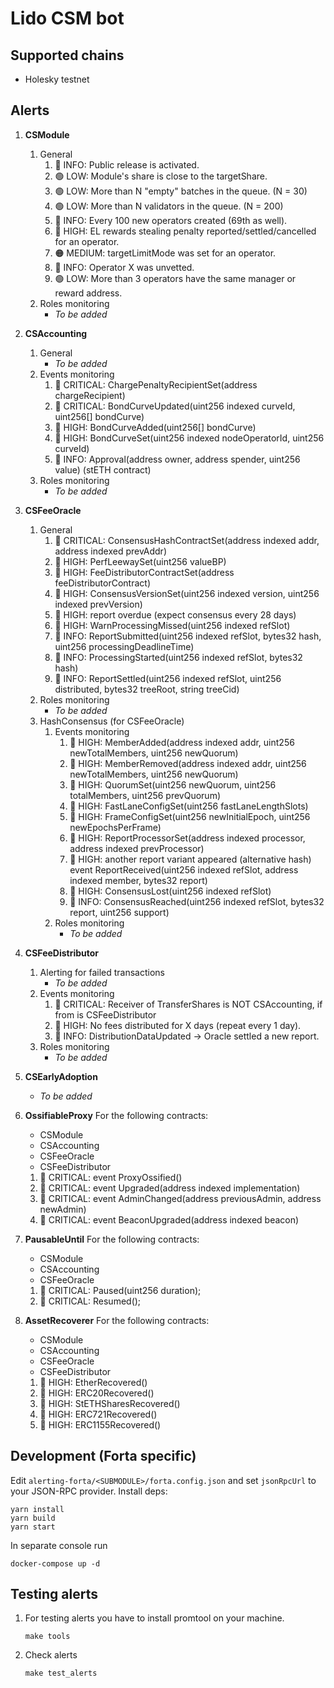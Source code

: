 # Lido CSM bot

## Supported chains

- Holesky testnet

## Alerts

1. **CSModule**
   1. General
      1. 🔵 INFO: Public release is activated.
      2. 🟢 LOW: Module's share is close to the targetShare.
      3. 🟢 LOW: More than N "empty" batches in the queue. (N = 30)
      4. 🟢 LOW: More than N validators in the queue. (N = 200)
      5. 🔵 INFO: Every 100 new operators created (69th as well).
      6. 🔴 HIGH: EL rewards stealing penalty reported/settled/cancelled for an operator.
      7. 🟠 MEDIUM: targetLimitMode was set for an operator.
      8. 🔵 INFO: Operator X was unvetted.
      9. 🟢 LOW: More than 3 operators have the same manager or reward address.
   2. Roles monitoring
      - _To be added_
2. **CSAccounting**
   1. General
      - _To be added_
   2. Events monitoring
      1. 🚨 CRITICAL: ChargePenaltyRecipientSet(address chargeRecipient)
      2. 🚨 CRITICAL: BondCurveUpdated(uint256 indexed curveId, uint256[] bondCurve)
      3. 🔴 HIGH: BondCurveAdded(uint256[] bondCurve)
      4. 🔴 HIGH: BondCurveSet(uint256 indexed nodeOperatorId, uint256 curveId)
      5. 🔵 INFO: Approval(address owner, address spender, uint256 value) (stETH contract)
   3. Roles monitoring
      - _To be added_
3. **CSFeeOracle**
   1. General
      1. 🚨 CRITICAL: ConsensusHashContractSet(address indexed addr, address indexed prevAddr)
      2. 🔴 HIGH: PerfLeewaySet(uint256 valueBP)
      3. 🔴 HIGH: FeeDistributorContractSet(address feeDistributorContract)
      4. 🔴 HIGH: ConsensusVersionSet(uint256 indexed version, uint256 indexed prevVersion)
      5. 🔴 HIGH: report overdue (expect consensus every 28 days)
      6. 🔴 HIGH: WarnProcessingMissed(uint256 indexed refSlot)
      7. 🔵 INFO: ReportSubmitted(uint256 indexed refSlot, bytes32 hash, uint256 processingDeadlineTime)
      8. 🔵 INFO: ProcessingStarted(uint256 indexed refSlot, bytes32 hash)
      9. 🔵 INFO: ReportSettled(uint256 indexed refSlot, uint256 distributed, bytes32 treeRoot, string treeCid)
   2. Roles monitoring
      - _To be added_
   3. HashConsensus (for CSFeeOracle)
      1. Events monitoring
         1. 🔴 HIGH: MemberAdded(address indexed addr, uint256 newTotalMembers, uint256 newQuorum)
         2. 🔴 HIGH: MemberRemoved(address indexed addr, uint256 newTotalMembers, uint256 newQuorum)
         3. 🔴 HIGH: QuorumSet(uint256 newQuorum, uint256 totalMembers, uint256 prevQuorum)
         4. 🔴 HIGH: FastLaneConfigSet(uint256 fastLaneLengthSlots)
         5. 🔴 HIGH: FrameConfigSet(uint256 newInitialEpoch, uint256 newEpochsPerFrame)
         6. 🔴 HIGH: ReportProcessorSet(address indexed processor, address indexed prevProcessor)
         7. 🔴 HIGH: another report variant appeared (alternative hash) event ReportReceived(uint256 indexed refSlot, address indexed member, bytes32 report)
         8. 🔴 HIGH: ConsensusLost(uint256 indexed refSlot)
         9. 🔵 INFO: ConsensusReached(uint256 indexed refSlot, bytes32 report, uint256 support)
      2. Roles monitoring
         - _To be added_
4. **CSFeeDistributor**
   1. Alerting for failed transactions
      - _To be added_
   2. Events monitoring
      1. 🚨 CRITICAL: Receiver of TransferShares is NOT CSAccounting, if from is CSFeeDistributor
      2. 🔴 HIGH: No fees distributed for X days (repeat every 1 day).
      3. 🔵 INFO: DistributionDataUpdated -> Oracle settled a new report.
   3. Roles monitoring
      - _To be added_

5. **CSEarlyAdoption**
   - _To be added_

6. **OssifiableProxy**
   For the following contracts:

   - CSModule
   - CSAccounting
   - CSFeeOracle
   - CSFeeDistributor

   1. 🚨 CRITICAL: event ProxyOssified()
   2. 🚨 CRITICAL: event Upgraded(address indexed implementation)
   3. 🚨 CRITICAL: event AdminChanged(address previousAdmin, address newAdmin)
   4. 🚨 CRITICAL: event BeaconUpgraded(address indexed beacon)

7. **PausableUntil**
    For the following contracts:

    - CSModule
    - CSAccounting
    - CSFeeOracle

    1. 🚨 CRITICAL: Paused(uint256 duration);
    2. 🚨 CRITICAL: Resumed();

8. **AssetRecoverer**
    For the following contracts:

    - CSModule
    - CSAccounting
    - CSFeeOracle
    - CSFeeDistributor

    1. 🔴 HIGH: EtherRecovered()
    2. 🔴 HIGH: ERC20Recovered()
    3. 🔴 HIGH: StETHSharesRecovered()
    4. 🔴 HIGH: ERC721Recovered()
    5. 🔴 HIGH: ERC1155Recovered()

## Development (Forta specific)

Edit `alerting-forta/<SUBMODULE>/forta.config.json` and set `jsonRpcUrl` to your JSON-RPC provider. Install deps:

```
yarn install
yarn build
yarn start
```

In separate console run

```
docker-compose up -d
```

## Testing alerts

1. For testing alerts you have to install promtool on your machine.

   ```
   make tools
   ```

2. Check alerts

   ```
   make test_alerts
   ```
